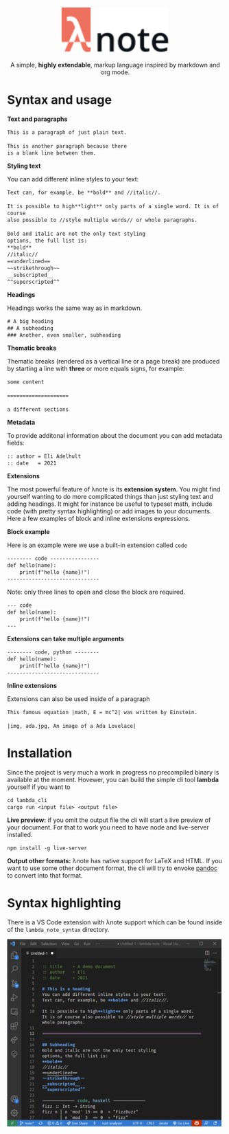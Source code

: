 <center>
    <br/>
    <img src="logo.svg" width="250px"/>
    <br/>
    <br/>
    A simple, <strong>highly extendable</strong>, markup language
    inspired by markdown and org mode.
    <br/>
</center>

# Syntax and usage

**Text and paragraphs**
```
This is a paragraph of just plain text.

This is another paragraph because there 
is a blank line between them.
```

**Styling text**

You can add different inline styles to your text:
```
Text can, for example, be **bold** and //italic//.

It is possible to high**light** only parts of a single word. It is of course 
also possible to //style multiple words// or whole paragraphs.

Bold and italic are not the only text styling
options, the full list is:
**bold**
//italic//
==underlined==
~~strikethrough~~
__subscripted__
^^superscripted^^
```

**Headings**

Headings works the same way as in markdown. 
```
# A big heading
## A subheading
### Another, even smaller, subheading
```

**Thematic breaks**

Thematic breaks (rendered as a vertical line or a page break) are
produced by starting a line with **three** or more equals signs, for example:
```
some content

====================

a different sections
```

**Metadata**

To provide additonal information about the document 
you can add metadata fields: 
```
:: author = Eli Adelhult
:: date   = 2021
```

**Extensions**

The most powerful feature of λnote is its **extension system**. You might find yourself 
wanting to do more complicated things than just styling text and adding headings. It
might for instance be useful to typeset math, include code (with pretty syntax highlighting) or
add images to your documents. Here a few examples of block and inline extensions expressions.


**Block example**

Here is an example were we use a built-in extension called `code`
```
-------- code ----------------
def hello(name):
    print(f"hello {name}!")
------------------------------
```

Note: only three lines to open and close the block are required.
```
--- code
def hello(name):
    print(f"hello {name}!")
---
```


**Extensions can take multiple arguments**
```
-------- code, python --------
def hello(name):
    print(f"hello {name}!")
------------------------------
```

**Inline extensions**

Extensions can also be used inside of a paragraph
```
This famous equation |math, E = mc^2| was written by Einstein.

|img, ada.jpg, An image of a Ada Lovelace|
```

# Installation
Since the project is very much a work in progress no precompiled binary is available at the moment. Hovewer, you can build the simple cli tool **lambda** yourself if you want to
```
cd lambda_cli
cargo run <input file> <output file>
```

**Live preview:** if you omit the output file the cli will start a live preview of your document. For that to work you need to have node and live-server installed.
```
npm install -g live-server
```

**Output other formats:** λnote has native support for LaTeX and HTML. If you want to use some other document format, the cli will try to envoke [pandoc](https://pandoc.org/) to convert into that format.

# Syntax highlighting
There is a VS Code extension with λnote support which can be found inside of the `lambda_note_syntax` directory.


<img src="vscode.png" width="500px">